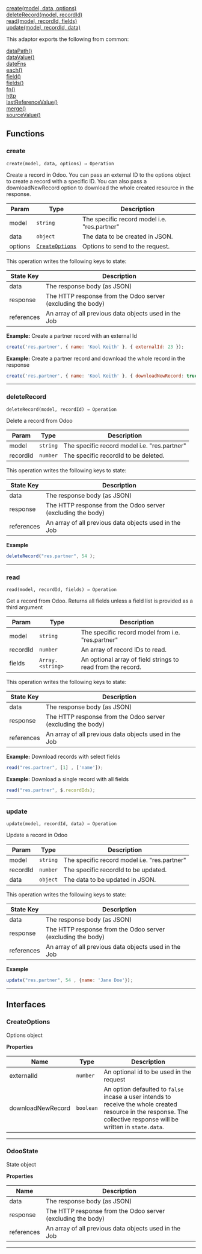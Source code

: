 <dl>
<dt>
    <a href="#create">create(model, data, options)</a></dt>
<dt>
    <a href="#deleterecord">deleteRecord(model, recordId)</a></dt>
<dt>
    <a href="#read">read(model, recordId, fields)</a></dt>
<dt>
    <a href="#update">update(model, recordId, data)</a></dt>
</dl>


This adaptor exports the following from common:
<dl>
<dt>
    <a href="/adaptors/packages/common-docs#datapath">dataPath()</a>
</dt>
<dt>
    <a href="/adaptors/packages/common-docs#datavalue">dataValue()</a>
</dt>
<dt>
    <a href="/adaptors/packages/common-docs#datefns">dateFns</a>
</dt>
<dt>
    <a href="/adaptors/packages/common-docs#each">each()</a>
</dt>
<dt>
    <a href="/adaptors/packages/common-docs#field">field()</a>
</dt>
<dt>
    <a href="/adaptors/packages/common-docs#fields">fields()</a>
</dt>
<dt>
    <a href="/adaptors/packages/common-docs#fn">fn()</a>
</dt>
<dt>
    <a href="/adaptors/packages/common-docs#http">http</a>
</dt>
<dt>
    <a href="/adaptors/packages/common-docs#lastreferencevalue">lastReferenceValue()</a>
</dt>
<dt>
    <a href="/adaptors/packages/common-docs#merge">merge()</a>
</dt>
<dt>
    <a href="/adaptors/packages/common-docs#sourcevalue">sourceValue()</a>
</dt></dl>

## Functions
### create

<p><code>create(model, data, options) ⇒ Operation</code></p>

Create a record in Odoo.
You can pass an external ID to the options object to create a record with a specific ID.
You can also pass a downloadNewRecord option to download the whole created resource in the response.


| Param | Type | Description |
| --- | --- | --- |
| model | <code>string</code> | The specific record model i.e. "res.partner" |
| data | <code>object</code> | The data to be created in JSON. |
| options | [<code>CreateOptions</code>](#createoptions) | Options to send to the request. |

This operation writes the following keys to state:

| State Key | Description |
| --- | --- |
| data | The response body (as JSON) |
| response | The HTTP response from the Odoo server (excluding the body) |
| references | An array of all previous data objects used in the Job |
**Example:**  Create a partner record with an external Id 
```js
create('res.partner', { name: 'Kool Keith' }, { externalId: 23 });
```
**Example:**  Create a partner record and download the whole record in the response 
```js
create('res.partner', { name: 'Kool Keith' }, { downloadNewRecord: true });
```

* * *

### deleteRecord

<p><code>deleteRecord(model, recordId) ⇒ Operation</code></p>

Delete a record from Odoo


| Param | Type | Description |
| --- | --- | --- |
| model | <code>string</code> | The specific record model i.e. "res.partner" |
| recordId | <code>number</code> | The specific recordId to be deleted. |

This operation writes the following keys to state:

| State Key | Description |
| --- | --- |
| data | The response body (as JSON) |
| response | The HTTP response from the Odoo server (excluding the body) |
| references | An array of all previous data objects used in the Job |
**Example**
```js
deleteRecord("res.partner", 54 );
```

* * *

### read

<p><code>read(model, recordId, fields) ⇒ Operation</code></p>

Get a record from Odoo. Returns all fields unless a field list is provided as a third argument


| Param | Type | Description |
| --- | --- | --- |
| model | <code>string</code> | The specific record model from i.e. "res.partner" |
| recordId | <code>number</code> | An array of record IDs to read. |
| fields | <code>Array.&lt;string&gt;</code> | An optional array of field strings to read from the record. |

This operation writes the following keys to state:

| State Key | Description |
| --- | --- |
| data | The response body (as JSON) |
| response | The HTTP response from the Odoo server (excluding the body) |
| references | An array of all previous data objects used in the Job |
**Example:** Download records with select fields
```js
read("res.partner", [1] , ['name']);
```
**Example:** Download a single record with all fields
```js
read("res.partner", $.recordIds);
```

* * *

### update

<p><code>update(model, recordId, data) ⇒ Operation</code></p>

Update a record in Odoo


| Param | Type | Description |
| --- | --- | --- |
| model | <code>string</code> | The specific record model i.e. "res.partner" |
| recordId | <code>number</code> | The specific recordId to be updated. |
| data | <code>object</code> | The data to be updated in JSON. |

This operation writes the following keys to state:

| State Key | Description |
| --- | --- |
| data | The response body (as JSON) |
| response | The HTTP response from the Odoo server (excluding the body) |
| references | An array of all previous data objects used in the Job |
**Example**
```js
update("res.partner", 54 , {name: 'Jane Doe'});
```

* * *


##  Interfaces

### CreateOptions

Options object

**Properties**

| Name | Type | Description |
| --- | --- | --- |
| externalId | <code>number</code> | An optional id to be used in the request |
| downloadNewRecord | <code>boolean</code> | An option defaulted to `false` incase a user intends to receive the whole created resource in the response. The collective response will be written in `state.data`. |


* * *

### OdooState

State object

**Properties**

| Name | Description |
| --- | --- |
| data | The response body (as JSON) |
| response | The HTTP response from the Odoo server (excluding the body) |
| references | An array of all previous data objects used in the Job |


* * *


